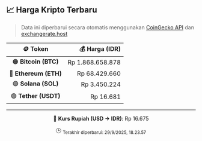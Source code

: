 

<!-- HARGA_KRIPTO -->
## 📈 Harga Kripto Terbaru

> Data ini diperbarui secara otomatis menggunakan [CoinGecko API](https://www.coingecko.com/) dan [exchangerate.host](https://exchangerate.host/)

<div align="center">

| 🪙 Token | 💰 Harga (IDR) |
|:------:|---------------:|
| 🟠 **Bitcoin (BTC)**   | Rp 1.868.658.878 |
| 🔵 **Ethereum (ETH)**  | Rp 68.429.660 |
| 🟣 **Solana (SOL)**    | Rp 3.450.224 |
| 🟢 **Tether (USDT)**   | Rp 16.681 |

---

💱 **Kurs Rupiah (USD → IDR)**: Rp 16.675

🕒 <sub>Terakhir diperbarui: 29/9/2025, 18.23.57</sub>

</div>
<!-- /HARGA_KRIPTO -->